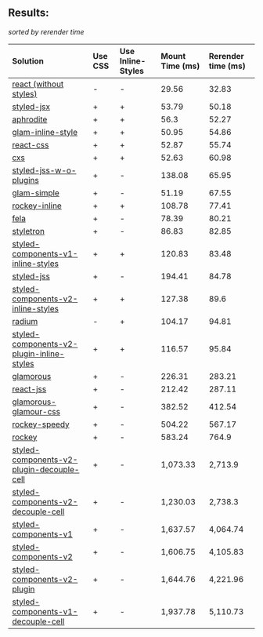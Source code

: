 ## Results:
*sorted by rerender time*

Solution | Use CSS | Use Inline-Styles | Mount Time (ms) | Rerender time (ms)
:--- | :--- | :--- | :--- | :---
[react (without styles)](https://github.com/facebook/react) | - | - | 29.56 | 32.83
[styled-jsx](https://github.com/zeit/styled-jsx) | + | + | 53.79 | 50.18
[aphrodite](https://github.com/Khan/aphrodite) | + | + | 56.3 | 52.27
[glam-inline-style](https://github.com/threepointone/glam) | + | + | 50.95 | 54.86
[react-css](https://github.com/facebook/react) | + | + | 52.87 | 55.74
[cxs](https://github.com/jxnblk/cxs) | + | + | 52.63 | 60.98
[styled-jss-w-o-plugins](https://github.com/cssinjs/styled-jss) | + | - | 138.08 | 65.95
[glam-simple](https://github.com/threepointone/glam) | + | - | 51.19 | 67.55
[rockey-inline](https://github.com/tuchk4/rockey) | + | + | 108.78 | 77.41
[fela](https://github.com/rofrischmann/fela/) | + | - | 78.39 | 80.21
[styletron](https://github.com/rtsao/styletron) | + | - | 86.83 | 82.85
[styled-components-v1-inline-styles](https://github.com/styled-components/styled-components) | + | + | 120.83 | 83.48
[styled-jss](https://github.com/cssinjs/styled-jss) | + | - | 194.41 | 84.78
[styled-components-v2-inline-styles](https://github.com/styled-components/styled-components/tree/v2) | + | + | 127.38 | 89.6
[radium](https://github.com/FormidableLabs/radium) | - | + | 104.17 | 94.81
[styled-components-v2-plugin-inline-styles](https://github.com/styled-components/styled-components/tree/v2) | + | + | 116.57 | 95.84
[glamorous](https://github.com/paypal/glamorous) | + | - | 226.31 | 283.21
[react-jss](https://github.com/cssinjs/react-jss) | + | - | 212.42 | 287.11
[glamorous-glamour-css](https://github.com/paypal/glamorous) | + | - | 382.52 | 412.54
[rockey-speedy](https://github.com/tuchk4/rockey) | + | - | 504.22 | 567.17
[rockey](https://github.com/tuchk4/rockey) | + | - | 583.24 | 764.9
[styled-components-v2-plugin-decouple-cell](https://github.com/styled-components/styled-components/tree/v2) | + | - | 1,073.33 | 2,713.9
[styled-components-v2-decouple-cell](https://github.com/styled-components/styled-components/tree/v2) | + | - | 1,230.03 | 2,738.3
[styled-components-v1](https://github.com/styled-components/styled-components) | + | - | 1,637.57 | 4,064.74
[styled-components-v2](https://github.com/styled-components/styled-components/tree/v2) | + | - | 1,606.75 | 4,105.83
[styled-components-v2-plugin](https://github.com/styled-components/styled-components/tree/v2) | + | - | 1,644.76 | 4,221.96
[styled-components-v1-decouple-cell](https://github.com/styled-components/styled-components) | + | - | 1,937.78 | 5,110.73
